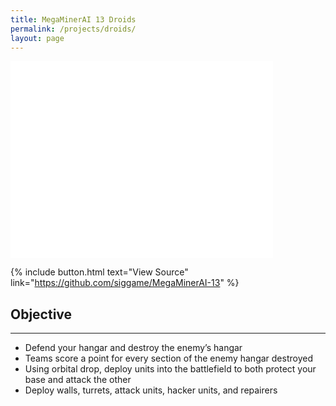 ```yaml
---
title: MegaMinerAI 13 Droids
permalink: /projects/droids/
layout: page
---
```


<iframe width="420" height="315" src="//www.youtube.com/embed/ILXq_D4LnXo" frameborder="0" allowfullscreen></iframe>

{% include button.html text="View Source" link="https://github.com/siggame/MegaMinerAI-13" %}

## Objective
***

* Defend your hangar and destroy the enemy’s hangar
* Teams score a point for every section of the enemy hangar destroyed
* Using orbital drop, deploy units into the battlefield to both protect your base and attack the other
* Deploy walls, turrets, attack units, hacker units, and repairers

